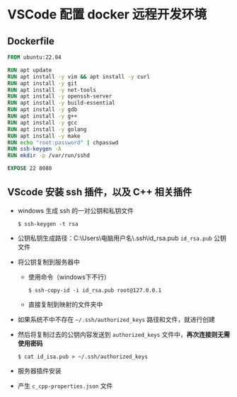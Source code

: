 # VSCode 配置 docker 远程开发环境

## Dockerfile

```dockerfile
FROM ubuntu:22.04

RUN apt update
RUN apt install -y vim && apt install -y curl
RUN apt install -y git
RUN apt install -y net-tools
RUN apt install -y openssh-server
RUN apt install -y build-essential
RUN apt install -y gdb
RUN apt install -y g++
RUN apt install -y gcc
RUN apt install -y golang
RUN apt install -y make
RUN echo "root:password" | chpasswd
RUN ssh-keygen -A
RUN mkdir -p /var/run/sshd

EXPOSE 22 8080
```

## VScode 安装 ssh 插件，以及 C++ 相关插件

* windows 生成 ssh 的一对公钥和私钥文件

  ```shell
  $ ssh-keygen -t rsa
  ```

* 公钥私钥生成路径：C:\Users\电脑用户名\\.ssh\id_rsa.pub  `id_rsa.pub` 公钥文件

* 将公钥复制到服务器中

  * 使用命令（windows下不行）

    ```shell
    $ ssh-copy-id -i id_rsa.pub root@127.0.0.1
    ```

  * 直接复制到映射的文件夹中

* 如果系统不中不存在 `~/.ssh/authorized_keys` 路径和文件，就进行创建

* 然后将复制过去的公钥内容发送到  `authorized_keys` 文件中，**再次连接则无需使用密码**

  ```shell
  $ cat id_isa.pub > ~/.ssh/authorized_keys
  ```

* 服务器插件安装
* 产生 `c_cpp-properties.json` 文件



